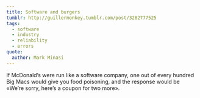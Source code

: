 ```yaml
---
title: Software and burgers
tumblr: http://guillermonkey.tumblr.com/post/3282777525
tags:
  - software
  - industry
  - reliability
  - errors
quote:
  author: Mark Minasi
---
```


If McDonald’s were run like a software company, one out of every hundred Big Macs would give you food poisoning, and the response would be «We’re sorry, here’s a coupon for two more».
